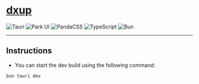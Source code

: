 # [dxup](https://dxup.sharath.uk)

![Tauri](https://img.shields.io/badge/Tauri-v1-2bb9c7?style=for-the-badge&logo=tauri)
![Park UI](https://img.shields.io/badge/Park%20UI-v1-000000?style=for-the-badge&logo=arkecosystem)
![PandaCSS](https://img.shields.io/badge/PandaCSS-v0.43-ffffff?style=for-the-badge&logo=foodpanda)
![TypeScript](https://img.shields.io/badge/TypeScript-v5-4476c0?style=for-the-badge&logo=typescript)
![Bun](https://img.shields.io/badge/Bun-v1-f5f5f5?style=for-the-badge&logo=bun)

---

## Instructions

- You can start the dev build using the following command:

```sh
bun tauri dev
```
